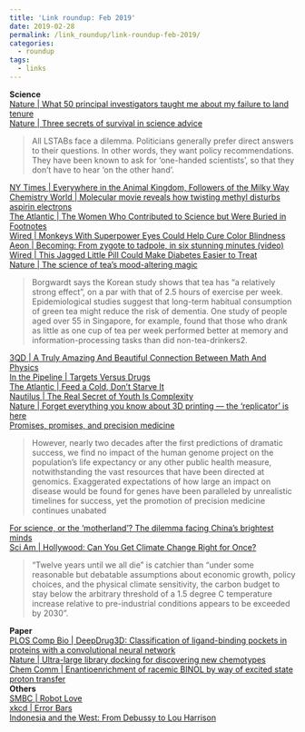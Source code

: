 ```yaml
---
title: 'Link roundup: Feb 2019'
date: 2019-02-28
permalink: /link_roundup/link-roundup-feb-2019/
categories:
  - roundup
tags:
  - links
---
```


**Science**  
[Nature \| What 50 principal investigators taught me about my failure to land tenure](https://www.nature.com/articles/d41586-019-00560-9)  
[Nature \| Three secrets of survival in science advice](https://www.nature.com/articles/d41586-019-00518-x)  
>All LSTABs face a dilemma. Politicians generally prefer direct answers to their questions. In other words, they want policy recommendations. They have been known to ask for ‘one-handed scientists’, so that they don’t have to hear ‘on the other hand’. 
  
[NY Times \| Everywhere in the Animal Kingdom, Followers of the Milky Way](https://www.nytimes.com/2019/02/11/science/milk-animals-evolution.html)  
[Chemistry World \| Molecular movie reveals how twisting methyl disturbs aspirin electrons](https://www.chemistryworld.com/news/molecular-movie-reveals-how-twisting-methyl-disturbs-aspirin-electrons/3010106.article)  
[The Atlantic \| The Women Who Contributed to Science but Were Buried in Footnotes](https://www.theatlantic.com/science/archive/2019/02/womens-history-in-science-hidden-footnotes/582472/)  
[Wired \| Monkeys With Superpower Eyes Could Help Cure Color Blindness](https://www.wired.com/story/monkeys-with-superpower-eyes-could-help-cure-color-blindness/)  
[Aeon \| Becoming: From zygote to tadpole, in six stunning minutes (video)](https://youtu.be/7Q9VyHJ1l2Q)  
[Wired \| This Jagged Little Pill Could Make Diabetes Easier to Treat](https://www.wired.com/story/needle-carrying-pill-to-replace-injections-for-diabetes/)    
[Nature \| The science of tea’s mood-altering magic](https://www.nature.com/articles/d41586-019-00398-1)  
>Borgwardt says the Korean study shows that tea has “a relatively strong effect”, on a par with that of 2.5 hours of exercise per week. Epidemiological studies suggest that long-term habitual consumption of green tea might reduce the risk of dementia. One study of people aged over 55 in Singapore, for example, found that those who drank as little as one cup of tea per week performed better at memory and information-processing tasks than did non-tea-drinkers2.
  
[3QD \| A Truly Amazing And Beautiful Connection Between Math And Physics](https://www.3quarksdaily.com/3quarksdaily/2019/02/a-truly-amazing-and-beautiful-connection-between-math-and-physics.html)  
[In the Pipeline \| Targets Versus Drugs](https://blogs.sciencemag.org/pipeline/archives/2019/02/05/targets-versus-drugs)  
[The Atlantic \| Feed a Cold, Don’t Starve It](https://www.theatlantic.com/science/archive/2016/09/glucose-inflammation/498965/)  
[Nautilus \| The Real Secret of Youth Is Complexity](http://nautil.us/issue/68/context/the-real-secret-of-youth-is-complexity-rp)  
[Nature \| Forget everything you know about 3D printing — the ‘replicator’ is here](https://www.nature.com/articles/d41586-018-07798-9)  
[Promises, promises, and precision medicine](https://www.jci.org/articles/view/126119)  
>However, nearly two decades after the first predictions of dramatic success, we find no impact of the human genome project on the population’s life expectancy or any other public health measure, notwithstanding the vast resources that have been directed at genomics. Exaggerated expectations of how large an impact on disease would be found for genes have been paralleled by unrealistic timelines for success, yet the promotion of precision medicine continues unabated
  
[For science, or the ‘motherland’? The dilemma facing China’s brightest minds](https://supchina.com/2019/01/30/for-science-or-the-motherland-chinas-brightest-minds/)  
[Sci Am \| Hollywood: Can You Get Climate Change Right for Once?](https://blogs.scientificamerican.com/hot-planet/hollywood-can-you-get-climate-change-right-for-once/)  
> “Twelve years until we all die” is catchier than “under some reasonable but debatable assumptions about economic growth, policy choices, and the physical climate sensitivity, the carbon budget to stay below the arbitrary threshold of a 1.5 degree C temperature increase relative to pre-industrial conditions appears to be exceeded by 2030”.
  
**Paper**  
[PLOS Comp Bio \| DeepDrug3D: Classification of ligand-binding pockets in proteins with a convolutional neural network](https://journals.plos.org/ploscompbiol/article?id=10.1371/journal.pcbi.1006718)  
[Nature \| Ultra-large library docking for discovering new chemotypes](https://www.nature.com/articles/s41586-019-0917-9)   
[Chem Comm \| Enantioenrichment of racemic BINOL by way of excited state proton transfer](https://pubs.rsc.org/en/Content/ArticleLanding/2019/CC/C8CC07949H#!divAbstract)  
**Others**  
[SMBC \| Robot Love](https://www.smbc-comics.com/comic/robot-love-2)  
[xkcd \| Error Bars](https://xkcd.com/2110/)  
[Indonesia and the West: From Debussy to Lou Harrison](https://theamericanscholar.org/indonesia-and-the-west/#.XFzducYRWV6)  




